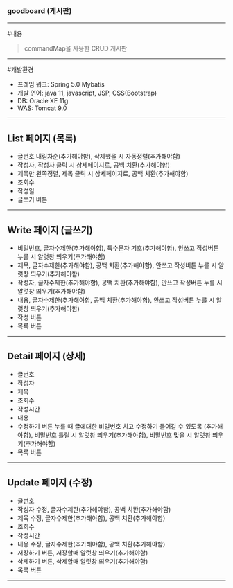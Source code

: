 ### goodboard (게시판)
-----
#내용
> commandMap을 사용한 CRUD 게시판
-----
#개발환경
+ 프레임 워크: Spring 5.0 Mybatis
+ 개발 언어: java 11, javascript, JSP, CSS(Bootstrap)
+ DB: Oracle XE 11g
+ WAS: Tomcat 9.0
-----
## List 페이지 (목록)
+ 글번호 내림차순(추가해야함), 삭제했을 시 자동정렬(추가해야함)
+ 작성자, 작성자 클릭 시 상세페이지로, 공백 치환(추가해야함)
+ 제목만 왼쪽정렬, 제목 클릭 시 상세페이지로, 공백 치환(추가해야함)
+ 조회수
+ 작성일
+ 글쓰기 버튼
-----
## Write 페이지 (글쓰기)
+ 비밀번호, 글자수제한(추가해야함), 특수문자 기호(추가해야함), 안쓰고 작성버튼 누를 시 알럿창 띄우기(추가해야함)
+ 제목, 글자수제한(추가해야함), 공백 치환(추가해야함), 안쓰고 작성버튼 누를 시 알럿창 띄우기(추가해야함)
+ 작성자, 글자수제한(추가해야함), 공백 치환(추가해야함), 안쓰고 작성버튼 누를 시 알럿창 띄우기(추가해야함)
+ 내용, 글자수제한(추가해야함, 공백 치환(추가해야함), 안쓰고 작성버튼 누를 시 알럿창 띄우기(추가해야함)
+ 작성 버튼
+ 목록 버튼
-----
## Detail 페이지 (상세)
+ 글번호
+ 작성자
+ 제목
+ 조회수
+ 작성시간
+ 내용
+ 수정하기 버튼 누를 때 글에대한 비밀번호 치고 수정하기 들어갈 수 있도록 (추가해야함), 비밀번호 틀릴 시 알럿창 띄우기(추가해야함), 비밀번호 맞을 시 알럿창 띄우기(추가해야함)
+ 목록 버튼
-----
## Update 페이지 (수정)
+ 글번호
+ 작성자 수정, 글자수제한(추가해야함), 공백 치환(추가해야함)
+ 제목 수정, 글자수제한(추가해야함), 공백 치환(추가해야함)
+ 조회수
+ 작성시간
+ 내용 수정, 글자수제한(추가해야함), 공백 치환(추가해야함)
+ 저장하기 버튼, 저장할때 알럿창 띄우기(추가해야함)
+ 삭제하기 버튼, 삭제할때 알럿창 띄우기(추가해야함)
+ 목록 버튼
-----
